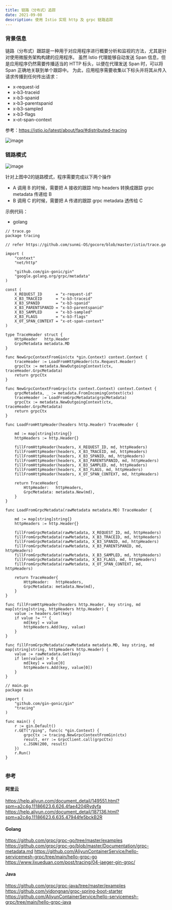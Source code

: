 ```yaml
---
title: 链路（分布式）追踪
date: 2021-09-08
description: 使用 Istio 实现 http 及 grpc 链路追踪
---
```


### 背景信息

链路（分布式）跟踪是一种用于对应用程序进行概要分析和监视的方法，尤其是针对使用微服务架构构建的应用程序。
虽然 Istio 代理能够自动发送 Span 信息，但是应用程序仍然需要传播适当的 HTTP 标头，以便在代理发送 Span 时，可以将 Span 正确地关联到单个跟踪中。
为此，应用程序需要收集以下标头并将其从传入请求传播到任何传出请求：

- x-request-id
- x-b3-traceid
- x-b3-spanid
- x-b3-parentspanid
- x-b3-sampled
- x-b3-flags
- x-ot-span-context

参考：https://istio.io/latest/about/faq/#distributed-tracing

![image](https://user-images.githubusercontent.com/6275608/132476548-de02b369-d9b7-4a11-bb98-9f5fe8143dad.png)


### 链路模式

![image](https://user-images.githubusercontent.com/6275608/132476627-2c886b03-f18a-4311-96e1-c867e0c78908.png)

针对上图中2的链路模式，程序需要完成以下两个操作

- A 调用 B 的时候，需要把 A 接收的跟踪 http headers 转换成跟踪 grpc metadata 传递给 B
- B 调用 C 的时候，需要把 A 传递的跟踪 grpc metadata 透传给 C

示例代码：

- golang 

``` golang
// trace.go
package tracing

// refer https://github.com/sunmi-OS/gocore/blob/master/istio/trace.go

import (
	"context"
	"net/http"

	"github.com/gin-gonic/gin"
	"google.golang.org/grpc/metadata"
)

const (
	X_REQUEST_ID      = "x-request-id"
	X_B3_TRACEID      = "x-b3-traceid"
	X_B3_SPANID       = "x-b3-spanid"
	X_B3_PARENTSPANID = "x-b3-parentspanid"
	X_B3_SAMPLED      = "x-b3-sampled"
	X_B3_FLAGS        = "x-b3-flags"
	X_OT_SPAN_CONTEXT = "x-ot-span-context"
)

type TraceHeader struct {
	HttpHeader   http.Header
	GrpcMetadata metadata.MD
}

func NewGrpcContextFromGin(ctx *gin.Context) context.Context {
	traceHeader := LoadFromHttpHeader(ctx.Request.Header)
	grpcCtx := metadata.NewOutgoingContext(ctx, traceHeader.GrpcMetadata)
	return grpcCtx
}

func NewGrpcContextFromGrpc(ctx context.Context) context.Context {
	grpcMetadata, _ := metadata.FromIncomingContext(ctx)
	traceHeader := LoadFromGrpcMetadata(grpcMetadata)
	grpcCtx := metadata.NewOutgoingContext(ctx, traceHeader.GrpcMetadata)
	return grpcCtx
}

func LoadFromHttpHeader(headers http.Header) TraceHeader {

	md := map[string]string{}
	httpHeaders := http.Header{}

	fillFromHttpHeader(headers, X_REQUEST_ID, md, httpHeaders)
	fillFromHttpHeader(headers, X_B3_TRACEID, md, httpHeaders)
	fillFromHttpHeader(headers, X_B3_SPANID, md, httpHeaders)
	fillFromHttpHeader(headers, X_B3_PARENTSPANID, md, httpHeaders)
	fillFromHttpHeader(headers, X_B3_SAMPLED, md, httpHeaders)
	fillFromHttpHeader(headers, X_B3_FLAGS, md, httpHeaders)
	fillFromHttpHeader(headers, X_OT_SPAN_CONTEXT, md, httpHeaders)

	return TraceHeader{
		HttpHeader:   httpHeaders,
		GrpcMetadata: metadata.New(md),
	}
}

func LoadFromGrpcMetadata(rawMetadata metadata.MD) TraceHeader {

	md := map[string]string{}
	httpHeaders := http.Header{}

	fillFromGrpcMetadata(rawMetadata, X_REQUEST_ID, md, httpHeaders)
	fillFromGrpcMetadata(rawMetadata, X_B3_TRACEID, md, httpHeaders)
	fillFromGrpcMetadata(rawMetadata, X_B3_SPANID, md, httpHeaders)
	fillFromGrpcMetadata(rawMetadata, X_B3_PARENTSPANID, md, httpHeaders)
	fillFromGrpcMetadata(rawMetadata, X_B3_SAMPLED, md, httpHeaders)
	fillFromGrpcMetadata(rawMetadata, X_B3_FLAGS, md, httpHeaders)
	fillFromGrpcMetadata(rawMetadata, X_OT_SPAN_CONTEXT, md, httpHeaders)

	return TraceHeader{
		HttpHeader:   httpHeaders,
		GrpcMetadata: metadata.New(md),
	}
}

func fillFromHttpHeader(headers http.Header, key string, md map[string]string, httpHeaders http.Header) {
	value := headers.Get(key)
	if value != "" {
		md[key] = value
		httpHeaders.Add(key, value)
	}
}

func fillFromGrpcMetadata(rawMetadata metadata.MD, key string, md map[string]string, httpHeaders http.Header) {
	value := rawMetadata.Get(key)
	if len(value) > 0 {
		md[key] = value[0]
		httpHeaders.Add(key, value[0])
	}
}

// main.go
package main

import (
	"github.com/gin-gonic/gin"
	"tracing"
)  

func main() {
	r := gin.Default()
	r.GET("/ping", func(c *gin.Context) {
		grpcCtx := tracing.NewGrpcContextFromGin(ctx)
		result, err := GrpcClient.call(grpcCtx)
		c.JSON(200, result)
	})
	r.Run()
}
 
```

### 参考

#### 阿里云
https://help.aliyun.com/document_detail/149551.html?spm=a2c4g.11186623.6.626.4fae4204Rydyfa
https://help.aliyun.com/document_detail/187136.html?spm=a2c4g.11186623.6.635.47944fe5bckB2R


#### Golang
https://github.com/grpc/grpc-go/tree/master/examples
https://github.com/grpc/grpc-go/blob/master/Documentation/grpc-metadata.md
https://github.com/AliyunContainerService/hello-servicemesh-grpc/tree/main/hello-grpc-go
https://www.lixueduan.com/post/tracing/04-jaeger-gin-grpc/



#### Java
https://github.com/grpc/grpc-java/tree/master/examples
https://github.com/yidongnan/grpc-spring-boot-starter
https://github.com/AliyunContainerService/hello-servicemesh-grpc/tree/main/hello-grpc-java
